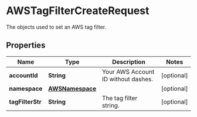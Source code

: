 

# AWSTagFilterCreateRequest

The objects used to set an AWS tag filter.
## Properties

Name | Type | Description | Notes
------------ | ------------- | ------------- | -------------
**accountId** | **String** | Your AWS Account ID without dashes. |  [optional]
**namespace** | [**AWSNamespace**](AWSNamespace.md) |  |  [optional]
**tagFilterStr** | **String** | The tag filter string. |  [optional]



